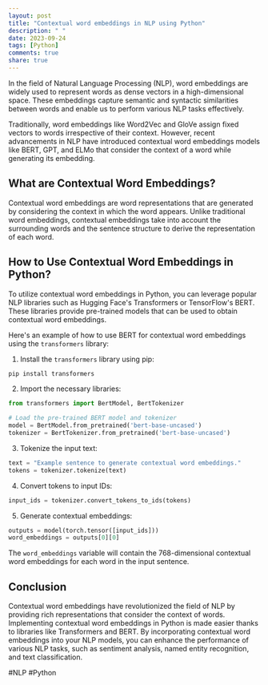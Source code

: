 ```yaml
---
layout: post
title: "Contextual word embeddings in NLP using Python"
description: " "
date: 2023-09-24
tags: [Python]
comments: true
share: true
---
```


In the field of Natural Language Processing (NLP), word embeddings are widely used to represent words as dense vectors in a high-dimensional space. These embeddings capture semantic and syntactic similarities between words and enable us to perform various NLP tasks effectively.

Traditionally, word embeddings like Word2Vec and GloVe assign fixed vectors to words irrespective of their context. However, recent advancements in NLP have introduced contextual word embeddings models like BERT, GPT, and ELMo that consider the context of a word while generating its embedding.

## What are Contextual Word Embeddings?

Contextual word embeddings are word representations that are generated by considering the context in which the word appears. Unlike traditional word embeddings, contextual embeddings take into account the surrounding words and the sentence structure to derive the representation of each word.

## How to Use Contextual Word Embeddings in Python?

To utilize contextual word embeddings in Python, you can leverage popular NLP libraries such as Hugging Face's Transformers or TensorFlow's BERT. These libraries provide pre-trained models that can be used to obtain contextual word embeddings.

Here's an example of how to use BERT for contextual word embeddings using the `transformers` library:

1. Install the `transformers` library using pip:

```python
pip install transformers
```

2. Import the necessary libraries:

```python
from transformers import BertModel, BertTokenizer

# Load the pre-trained BERT model and tokenizer
model = BertModel.from_pretrained('bert-base-uncased')
tokenizer = BertTokenizer.from_pretrained('bert-base-uncased')
```

3. Tokenize the input text:

```python
text = "Example sentence to generate contextual word embeddings."
tokens = tokenizer.tokenize(text)
```

4. Convert tokens to input IDs:

```python
input_ids = tokenizer.convert_tokens_to_ids(tokens)
```

5. Generate contextual embeddings:

```python
outputs = model(torch.tensor([input_ids]))
word_embeddings = outputs[0][0]
```

The `word_embeddings` variable will contain the 768-dimensional contextual word embeddings for each word in the input sentence.

## Conclusion

Contextual word embeddings have revolutionized the field of NLP by providing rich representations that consider the context of words. Implementing contextual word embeddings in Python is made easier thanks to libraries like Transformers and BERT. By incorporating contextual word embeddings into your NLP models, you can enhance the performance of various NLP tasks, such as sentiment analysis, named entity recognition, and text classification.

#NLP #Python